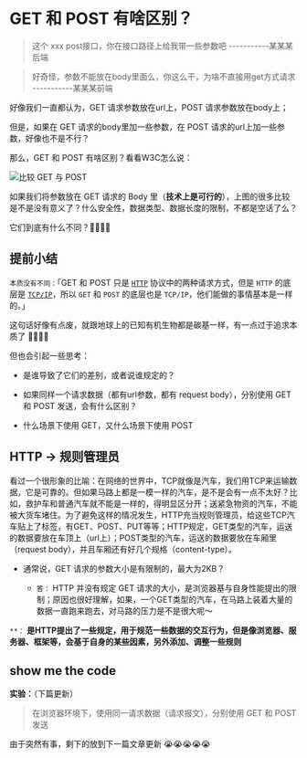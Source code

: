 # GET 和 POST 有啥区别？

> 这个 xxx post接口，你在接口路径上给我带一些参数吧              -----------某某某后端

> 好奇怪，参数不能放在body里面么，你这么干，为啥不直接用get方式请求 -----------某某某前端

好像我们一直都认为，GET 请求参数放在url上，POST 请求参数放在body上；

但是，如果在 GET 请求的body里加一些参数，在 POST 请求的url上加一些参数，好像也不是不行？

那么，GET 和 POST 有啥区别？看看W3C怎么说：

![比较 GET 与 POST](https://qn.public.1o2o.com/1635994483403.jpg)

如果我们将参数放在 GET 请求的 Body 里（**技术上是可行的**），上图的很多比较是不是没有意义了？什么安全性，数据类型、数据长度的限制，不都是空话了么？

它们到底有什么不同？🤔🤔🤔🤔

## 提前小结

`本质没有不同：`「GET 和 POST 只是 [`HTTP`](https://developer.mozilla.org/zh-CN/docs/Web/HTTP/Overview) 协议中的两种请求方式，但是 `HTTP` 的底层是 [`TCP/IP`](https://developer.mozilla.org/zh-CN/docs/Glossary/TCP)，所以 `GET` 和 `POST` 的底层也是 `TCP/IP`，他们能做的事情基本是一样的。」

这句话好像有点废，就跟地球上的已知有机生物都是碳基一样，有一点过于追求本质了 🤔🤔🤔🤔

但也会引起一些思考：

- 是谁导致了它们的差别，或者说谁规定的？

- 如果同样一个请求数据（都有url参数，都有 request body），分别使用 GET 和 POST 发送，会有什么区别？

- 什么场景下使用 GET，又什么场景下使用 POST

## HTTP -> 规则管理员

看过一个很形象的比喻：在网络的世界中，TCP就像是汽车，我们用TCP来运输数据，它是可靠的。但如果马路上都是一模一样的汽车，是不是会有一点不太好？比如，救护车和普通汽车就不能是一样的，得明显区分开；送紧急物资的汽车，不能被大货车堵住。为了避免这样的情况发生，HTTP充当规则管理员，给这些TCP汽车贴上了标签，有GET、POST、PUT等等；HTTP规定，GET类型的汽车，运送的数据要放在车顶上（url上）；POST类型的汽车，运送的数据要放在车厢里（request body），并且车厢还有好几个规格（content-type）。

- 通常说，GET 请求的参数大小是有限制的，最大为2KB？

    - `答：` HTTP 并没有规定 GET 请求的大小，是浏览器基与自身性能提出的限制；原因也很好理解，如果，一个GET类型的汽车，在马路上装着大量的数据一直跑来跑去，对马路的压力是不是很大呢～

`**：` **是HTTP提出了一些规定，用于规范一些数据的交互行为，但是像浏览器、服务器、框架等，会基于自身的某些因素，另外添加、调整一些规则**


## show me the code 

**实验：**（下篇更新）

> 在浏览器环境下，使用同一请求数据（请求报文），分别使用 GET 和 POST 发送


由于突然有事，剩下的放到下一篇文章更新 😭😭😭😭😭